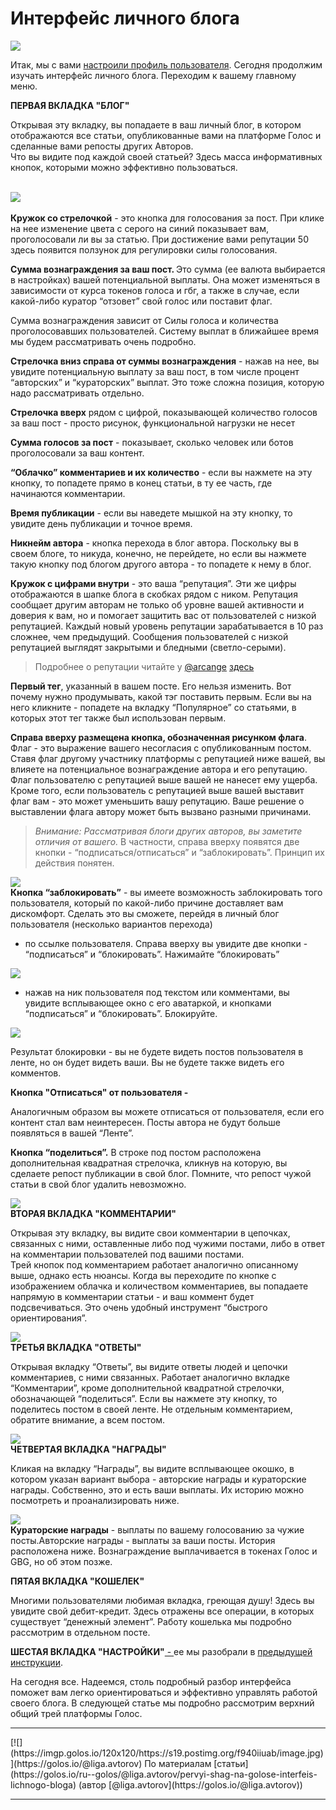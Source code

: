 <h1>Интерфейс личного блога</h1>

<p><img src="https://imgp.golos.io/0x0/https://s19.postimg.org/exmk5rdub/image.jpg" /></p>
<p>Итак, мы с вами <a href="https://golos.io/ru--golos/@liga.avtorov/pervyi-shag-na-golose-interfeis-lichnogo-bloga">настроили профиль пользователя</a>. Сегодня продолжим изучать интерфейс личного блога. Переходим к вашему главному меню.</p>
<p><strong>ПЕРВАЯ ВКЛАДКА &quot;БЛОГ&quot;</strong></p>
<p>Открывая эту вкладку, вы попадаете в ваш личный блог, в котором отображаются все статьи, опубликованные вами на платформе Голос и сделанные вами репосты других Авторов.<br />
Что вы видите под каждой своей статьей? Здесь масса информативных кнопок, которыми можно эффективно пользоваться.</p>
<p><br />
<img src="https://imgp.golos.io/0x0/https://s19.postimg.org/428g8q3mb/image.jpg" /><br />
<br />
<strong>Кружок со стрелочкой</strong> - это кнопка для голосования за пост. При клике на нее изменение цвета с серого на синий показывает вам, проголосовали ли вы за статью. При достижение вами репутации 50 здесь появится ползунок для регулировки силы голосования.</p>
<p><strong>Сумма вознаграждения за ваш пост. </strong>Это сумма (ее валюта выбирается в настройках) вашей потенциальной выплаты. Она может изменяться в зависимости от курса токенов голоса и гбг, а также в случае, если какой-либо куратор “отзовет” свой голос или поставит флаг. </p>
<p>Сумма вознаграждения зависит от Силы голоса и количества проголосовавших пользователей. Систему выплат в ближайшее время мы будем рассматривать очень подробно.</p>
<p><strong>Стрелочка вниз справа от суммы вознаграждения</strong> - нажав на нее, вы увидите потенциальную выплату за ваш пост, в том числе процент “авторских” и “кураторских” выплат. Это тоже сложна позиция, которую надо рассматривать отдельно.</p>
<p><strong>Стрелочка вверх</strong> рядом с цифрой, показывающей количество голосов за ваш пост - просто рисунок, функциональной нагрузки не несет</p>
<p><strong>Сумма голосов за пост</strong> - показывает, сколько человек или ботов проголосовали за ваш контент.</p>
<p><strong>“Облачко” комментариев и их количество</strong> - если вы нажмете на эту кнопку, то попадете прямо в конец статьи, в ту ее часть, где начинаются комментарии.</p>
<p><strong>Время публикации</strong> - если вы наведете мышкой на эту кнопку, то увидите день публикации и точное время.</p>
<p><strong>Никнейм автора</strong> - кнопка перехода в блог автора. Поскольку вы в своем блоге, то никуда, конечно, не перейдете, но если вы нажмете такую кнопку под блогом другого автора - то попадете к нему в блог.</p>
<p><strong>Кружок с цифрами внутри</strong> - это ваша “репутация”. Эти же цифры отображаются в шапке блога в скобках рядом с ником. Репутация сообщает другим авторам не только об уровне вашей активности и доверия к вам, но и помогает защитить вас от пользователей с низкой репутацией. Каждый новый уровень репутации зарабатывается в 10 раз сложнее, чем предыдущий. Сообщения пользователей с низкой репутацией выглядят закрытыми и бледными (светло-серыми). </p>
<blockquote>Подробнее о репутации читайте у <a href="https://golos.io/@arcange">@arcange</a> <a href="https://golos.io/ru--golos/@arcange/chto-takoe-reputaciya-na-golose-i-kak-ona-rabotaet">здесь</a></blockquote>
<p><strong>Первый тег</strong>, указанный в вашем посте. Его нельзя изменить. Вот почему нужно продумывать, какой тэг поставить первым. Если вы на него кликните - попадете на вкладку “Популярное” со статьями, в которых этот тег также был использован первым.</p>
<p><strong>Справа вверху размещена кнопка, обозначенная рисунком флага</strong>. Флаг - это выражение вашего несогласия с опубликованным постом. Ставя флаг другому участнику платформы с репутацией ниже вашей, вы влияете на потенциальное вознаграждение автора и его репутацию. Флаг пользователю с репутацией выше вашей не нанесет ему ущерба. Кроме того, если пользователь с репутацией выше вашей выставит флаг вам - это может уменьшить вашу репутацию. Ваше решение о выставлении флага автору может быть вызвано разными причинами.</p>
<blockquote><em>Внимание: Рассматривая блоги других авторов, вы заметите отличия от вашего. </em>В частности, справа вверху появятся две кнопки - “подписаться/отписаться” и “заблокировать”. Принцип их действия понятен.</blockquote>
<p><img src="https://imgp.golos.io/0x0/https://s19.postimg.org/xeyu8mtw3/image.png" /><br />
<strong>Кнопка “заблокировать”</strong> - вы имеете возможность заблокировать того пользователя, который по какой-либо причине доставляет вам дискомфорт. Сделать это вы сможете, перейдя в личный блог пользователя (несколько вариантов перехода)</p>
<ul>
  <li>по ссылке пользователя. Справа вверху вы увидите  две кнопки - “подписаться” и “блокировать”. Нажимайте “блокировать”</li>
</ul>
<p><img src="https://imgp.golos.io/0x0/https://s19.postimg.org/41l0sn3rn/image.png" /></p>
<ul>
  <li>нажав на ник пользователя под текстом или комментами, вы увидите всплывающее окно с его аватаркой, и кнопками “подписаться” и “блокировать”. Блокируйте.</li>
</ul>
<p><img src="https://imgp.golos.io/0x0/https://s19.postimg.org/pcikwwlw3/image.png" /></p>
<p>Результат блокировки - вы не будете видеть постов пользователя в ленте, но он будет видеть ваши. Вы не будете также видеть его комментов. </p>
<p><strong>Кнопка &quot;Отписаться&quot; от пользователя - </strong></p>
<p>Аналогичным образом вы можете отписаться от пользователя, если его контент стал вам неинтересен. Посты автора не будут больше появляться в вашей “Ленте”.</p>
<p><strong>Кнопка “поделиться”.</strong> В строке под постом расположена дополнительная квадратная стрелочка, кликнув на которую, вы сделаете репост публикации в свой блог. Помните, что репост чужой статьи в свой блог удалить невозможно. </p>
<p><img src="https://imgp.golos.io/0x0/https://s19.postimg.org/ppxej640j/image.png" /><br />
<strong>ВТОРАЯ ВКЛАДКА &quot;КОММЕНТАРИИ&quot;</strong></p>
<p>Открывая эту вкладку, вы видите  свои комментарии в цепочках, связанных с ними, оставленные либо под чужими постами, либо в ответ на комментарии пользователей под вашими постами.<br />
Трей кнопок под комментарием работает аналогично описанному выше, однако есть нюансы. Когда вы переходите по кнопке с изображением облачка и количеством комментариев, вы попадаете напрямую в комментарии статьи - и ваш коммент будет подсвечиваться. Это очень удобный инструмент “быстрого ориентирования”. </p>
<p><img src="https://imgp.golos.io/0x0/https://s19.postimg.org/av8t4zufn/image.png" /><br />
<strong>ТРЕТЬЯ ВКЛАДКА &quot;ОТВЕТЫ&quot;</strong></p>
<p>Открывая вкладку “Ответы”, вы видите ответы людей и цепочки комментариев, с ними связанных. Работает аналогично вкладке “Комментарии”, кроме дополнительной квадратной стрелочки, обозначающей “поделиться”. Если вы нажмете эту кнопку, то поделитесь постом в своей ленте. Не отдельным комментарием, обратите внимание, а всем постом.</p>
<p><img src="https://imgp.golos.io/0x0/https://s19.postimg.org/705f2fb9v/image.png" /><br />
<strong>ЧЕТВЕРТАЯ ВКЛАДКА &quot;НАГРАДЫ&quot;</strong></p>
<p>Кликая на вкладку “Награды”, вы видите всплывающее окошко, в котором указан вариант выбора - авторские награды и кураторские награды. Собственно, это и есть ваши выплаты. Их историю можно посмотреть и проанализировать ниже.</p>
<p><img src="https://imgp.golos.io/0x0/https://s19.postimg.org/ra2qhkcer/image.png" /><br />
<strong>Кураторские награды</strong> - выплаты по вашему голосованию за чужие посты.Авторские награды - выплаты за ваши посты. История расположена ниже. Вознаграждение выплачивается в токенах Голос и GBG, но об этом позже.</p>
<p><strong>ПЯТАЯ ВКЛАДКА &quot;КОШЕЛЕК&quot;</strong></p>
<p>Многими пользователями любимая вкладка, греющая душу! Здесь вы увидите свой дебит-кредит. Здесь отражены все операции, в которых существует “денежный элемент”. Работу кошелька мы подробно рассмотрим в отдельном посте.</p>
<p><strong>ШЕСТАЯ ВКЛАДКА &quot;НАСТРОЙКИ&quot;</strong><a href="https://s19.postimg.org/pcikwwlw3/image.png" rel="noopener"> - </a>ее мы разобрали в <a href="https://golos.io/ru--golos/@liga.avtorov/pervyi-shag-na-golose-interfeis-lichnogo-bloga">предыдущей инструкции</a>.<br />
</p>
<p>На сегодня все. Надеемся, столь подробный разбор интерфейса поможет вам легко ориентироваться и эффективно управлять работой своего блога. В следующей статье мы подробно рассмотрим верхний общий трей платформы Голос.<br />
</p>
<hr>[![](https://imgp.golos.io/120x120/https://s19.postimg.org/f940iiuab/image.jpg)](https://golos.io/@liga.avtorov) 
По материалам [статьи](https://golos.io/ru--golos/@liga.avtorov/pervyi-shag-na-golose-interfeis-lichnogo-bloga) (автор [@liga.avtorov](https://golos.io/@liga.avtorov))
<hr>
